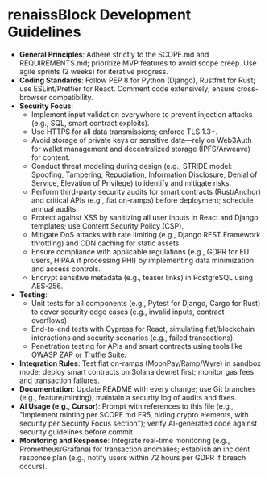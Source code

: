 # renaissBlock Development Guidelines

- **General Principles**: Adhere strictly to the SCOPE.md and REQUIREMENTS.md; prioritize MVP features to avoid scope creep. Use agile sprints (2 weeks) for iterative progress.
- **Coding Standards**: Follow PEP 8 for Python (Django), Rustfmt for Rust; use ESLint/Prettier for React. Comment code extensively; ensure cross-browser compatibility.
- **Security Focus**:
  - Implement input validation everywhere to prevent injection attacks (e.g., SQL, smart contract exploits).
  - Use HTTPS for all data transmissions; enforce TLS 1.3+.
  - Avoid storage of private keys or sensitive data—rely on Web3Auth for wallet management and decentralized storage (IPFS/Arweave) for content.
  - Conduct threat modeling during design (e.g., STRIDE model: Spoofing, Tampering, Repudiation, Information Disclosure, Denial of Service, Elevation of Privilege) to identify and mitigate risks.
  - Perform third-party security audits for smart contracts (Rust/Anchor) and critical APIs (e.g., fiat on-ramps) before deployment; schedule annual audits.
  - Protect against XSS by sanitizing all user inputs in React and Django templates; use Content Security Policy (CSP).
  - Mitigate DoS attacks with rate limiting (e.g., Django REST Framework throttling) and CDN caching for static assets.
  - Ensure compliance with applicable regulations (e.g., GDPR for EU users, HIPAA if processing PHI) by implementing data minimization and access controls.
  - Encrypt sensitive metadata (e.g., teaser links) in PostgreSQL using AES-256.
- **Testing**:
  - Unit tests for all components (e.g., Pytest for Django, Cargo for Rust) to cover security edge cases (e.g., invalid inputs, contract overflows).
  - End-to-end tests with Cypress for React, simulating fiat/blockchain interactions and security scenarios (e.g., failed transactions).
  - Penetration testing for APIs and smart contracts using tools like OWASP ZAP or Truffle Suite.
- **Integration Rules**: Test fiat on-ramps (MoonPay/Ramp/Wyre) in sandbox mode; deploy smart contracts on Solana devnet first; monitor gas fees and transaction failures.
- **Documentation**: Update README with every change; use Git branches (e.g., feature/minting); maintain a security log of audits and fixes.
- **AI Usage (e.g., Cursor)**: Prompt with references to this file (e.g., "Implement minting per SCOPE.md FR5, hiding crypto elements, with security per Security Focus section"); verify AI-generated code against security guidelines before commit.
- **Monitoring and Response**: Integrate real-time monitoring (e.g., Prometheus/Grafana) for transaction anomalies; establish an incident response plan (e.g., notify users within 72 hours per GDPR if breach occurs).